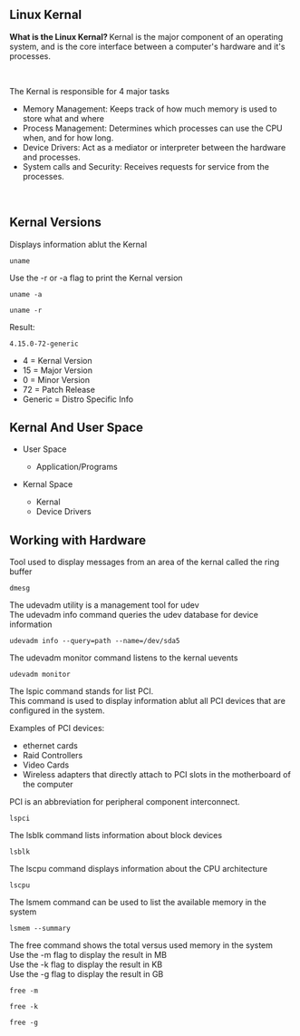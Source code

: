 ## Linux Kernal

<b> What is the Linux Kernal? </b> Kernal is the major component of an operating system, and is the core interface between a computer's hardware and it's processes.

<br>

The Kernal is responsible for 4 major tasks
- Memory Management: Keeps track of how much memory is used to store what and where
- Process Management: Determines which processes can use the CPU when, and for how long.
- Device Drivers: Act as a mediator or interpreter between the hardware and processes.
- System calls and Security: Receives requests for service from the processes.

<br>

## Kernal Versions
Displays information ablut the Kernal
```
uname
```

Use the -r or -a flag to print the Kernal version
```
uname -a
```
```
uname -r
```
Result:
```
4.15.0-72-generic
```
- 4 = Kernal Version
- 15 = Major Version
- 0 = Minor Version
- 72 = Patch Release
- Generic = Distro Specific Info


## Kernal And User Space
- User Space
  - Application/Programs

- Kernal Space
  - Kernal
  - Device Drivers


## Working with Hardware
Tool used to display messages from an area of the kernal called the ring buffer
```
dmesg
```

The udevadm utility is a management tool for udev <br>
The udevadm info command queries the udev database for device information
```
udevadm info --query=path --name=/dev/sda5
```

The udevadm monitor command listens to the kernal uevents
```
udevadm monitor
```

The lspic command stands for list PCI. <br>
This command is used to display information ablut all PCI devices that are configured in the system. <br>

Examples of PCI devices:
- ethernet cards
- Raid Controllers
- Video Cards
- Wireless adapters that directly attach to PCI slots in the motherboard of the computer

PCI is an abbreviation for peripheral component interconnect.
```
lspci
```

The lsblk command lists information about block devices
```
lsblk
```

The lscpu command displays information about the CPU architecture
```
lscpu
```

The lsmem command can be used to list the available memory in the system
```
lsmem --summary
```

The free command shows the total versus used memory in the system <br>
Use the -m flag to display the result in MB <br>
Use the -k flag to display the result in KB <br>
Use the -g flag to display the result in GB
```
free -m
```
```
free -k
```
```
free -g
```
